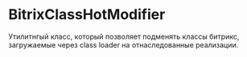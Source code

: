# BitrixClassHotModifier

Утилитнгый класс, который позволяет подменять классы битрикс, загружаемые через class loader на  отнаследованные реализации.
